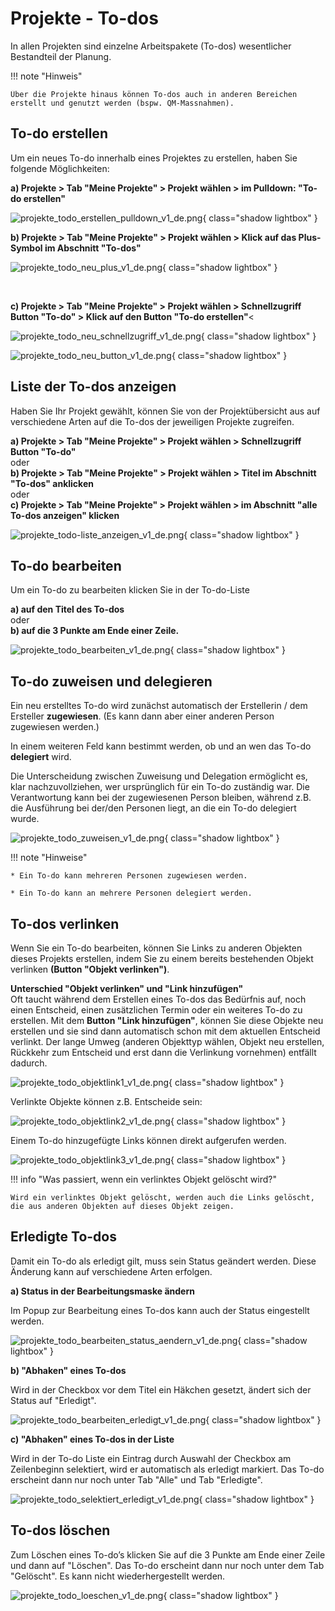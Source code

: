 # Projekte - To-dos

In allen Projekten sind einzelne Arbeitspakete (To-dos) wesentlicher Bestandteil der Planung.

!!! note "Hinweis"

    Über die Projekte hinaus können To-dos auch in anderen Bereichen erstellt und genutzt werden (bspw. QM-Massnahmen).

## To-do erstellen

Um ein neues To-do innerhalb eines Projektes zu erstellen, haben Sie folgende Möglichkeiten:

**a) Projekte > Tab "Meine Projekte" > Projekt wählen > im Pulldown: "To-do erstellen"**

![projekte_todo_erstellen_pulldown_v1_de.png](assets/projekte_todo_erstellen_pulldown_v1_de.png){ class="shadow lightbox" }

**b) Projekte > Tab "Meine Projekte" > Projekt wählen > Klick auf das Plus-Symbol im Abschnitt "To-dos"**

![projekte_todo_neu_plus_v1_de.png](assets/projekte_todo_neu_plus_v1_de.png){ class="shadow lightbox" }

<br>

**c) Projekte > Tab "Meine Projekte" > Projekt wählen > Schnellzugriff Button "To-do" > Klick auf den Button "To-do erstellen"**<

![projekte_todo_neu_schnellzugriff_v1_de.png](assets/projekte_todo_neu_schnellzugriff_v1_de.png){ class="shadow lightbox" }

![projekte_todo_neu_button_v1_de.png](assets/projekte_todo_neu_button_v1_de.png){ class="shadow lightbox" }

## Liste der To-dos anzeigen

Haben Sie Ihr Projekt gewählt, können Sie von der Projektübersicht aus auf verschiedene Arten auf die To-dos der jeweiligen Projekte zugreifen.

**a) Projekte > Tab "Meine Projekte" > Projekt wählen > Schnellzugriff Button "To-do"**<br>
oder<br>
**b) Projekte > Tab "Meine Projekte" > Projekt wählen > Titel im Abschnitt "To-dos" anklicken**<br>
oder<br>
**c) Projekte > Tab "Meine Projekte" > Projekt wählen > im Abschnitt "alle To-dos anzeigen" klicken**

![projekte_todo-liste_anzeigen_v1_de.png](assets/projekte_todo-liste_anzeigen_v1_de.png){ class="shadow lightbox" }


## To-do bearbeiten

Um ein To-do zu bearbeiten klicken Sie in der To-do-Liste

**a) auf den Titel des To-dos**<br>
oder<br>
**b) auf die 3 Punkte am Ende einer Zeile.**

![projekte_todo_bearbeiten_v1_de.png](assets/projekte_todo_bearbeiten_v1_de.png){ class="shadow lightbox" }


## To-do zuweisen und delegieren

Ein neu erstelltes To-do wird zunächst automatisch der Erstellerin / dem Ersteller **zugewiesen**. (Es kann dann aber einer anderen Person zugewiesen werden.)

In einem weiteren Feld kann bestimmt werden, ob und an wen das To-do **delegiert** wird.

Die Unterscheidung zwischen Zuweisung und Delegation ermöglicht es, klar nachzuvollziehen, wer ursprünglich für ein To-do zuständig war. Die Verantwortung kann bei der zugewiesenen Person bleiben, während z.B. die Ausführung bei der/den Personen liegt, an die ein To-do delegiert wurde.


![projekte_todo_zuweisen_v1_de.png](assets/projekte_todo_zuweisen_v1_de.png){ class="shadow lightbox" }

!!! note "Hinweise"

    * Ein To-do kann mehreren Personen zugewiesen werden.

    * Ein To-do kann an mehrere Personen delegiert werden.



## To-dos verlinken

Wenn Sie ein To-do bearbeiten, können Sie Links zu anderen Objekten dieses Projekts erstellen, indem Sie zu einem bereits bestehenden Objekt verlinken **(Button "Objekt verlinken")**.

**Unterschied "Objekt verlinken" und "Link hinzufügen"**<br>
Oft taucht während dem Erstellen eines To-dos das Bedürfnis auf, noch einen Entscheid, einen zusätzlichen Termin oder ein weiteres To-do zu erstellen.
Mit dem **Button "Link hinzufügen"**, können Sie diese Objekte neu erstellen und sie sind dann automatisch schon mit dem aktuellen Entscheid verlinkt. Der lange Umweg (anderen Objekttyp wählen, Objekt neu erstellen, Rückkehr zum Entscheid und erst dann die Verlinkung vornehmen) entfällt dadurch.


![projekte_todo_objektlink1_v1_de.png](assets/projekte_todo_objektlink1_v1_de.png){ class="shadow lightbox" }

Verlinkte Objekte können z.B. Entscheide sein: 

![projekte_todo_objektlink2_v1_de.png](assets/projekte_todo_objektlink2_v1_de.png){ class="shadow lightbox" }

Einem To-do hinzugefügte Links können direkt aufgerufen werden.

![projekte_todo_objektlink3_v1_de.png](assets/projekte_todo_objektlink3_v1_de.png){ class="shadow lightbox" }


!!! info "Was passiert, wenn ein verlinktes Objekt gelöscht wird?"

    Wird ein verlinktes Objekt gelöscht, werden auch die Links gelöscht, die aus anderen Objekten auf dieses Objekt zeigen.



## Erledigte To-dos

Damit ein To-do als erledigt gilt, muss sein Status geändert werden. Diese Änderung kann auf verschiedene Arten erfolgen.

**a) Status in der Bearbeitungsmaske ändern**

Im Popup zur Bearbeitung eines To-dos kann auch der Status eingestellt werden.

![projekte_todo_bearbeiten_status_aendern_v1_de.png](assets/projekte_todo_bearbeiten_status_aendern_v1_de.png){ class="shadow lightbox" }

**b) "Abhaken" eines To-dos** 

Wird in der Checkbox vor dem Titel ein Häkchen gesetzt, ändert sich der Status auf "Erledigt".

![projekte_todo_bearbeiten_erledigt_v1_de.png](assets/projekte_todo_bearbeiten_erledigt_v1_de.png){ class="shadow lightbox" }

**c) "Abhaken" eines To-dos in der Liste**

Wird in der To-do Liste ein Eintrag durch Auswahl der Checkbox am Zeilenbeginn selektiert, wird er automatisch als erledigt markiert.
Das To-do erscheint dann nur noch unter Tab "Alle" und Tab "Erledigte".

![projekte_todo_selektiert_erledigt_v1_de.png](assets/projekte_todo_selektiert_erledigt_v1_de.png){ class="shadow lightbox" }

## To-dos löschen

Zum Löschen eines To-do’s klicken Sie auf die 3 Punkte am Ende einer Zeile und dann auf "Löschen". Das To-do erscheint dann nur noch unter dem Tab "Gelöscht". Es kann nicht wiederhergestellt werden.

![projekte_todo_loeschen_v1_de.png](assets/projekte_todo_loeschen_v1_de.png){ class="shadow lightbox" }
